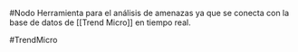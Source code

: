 #Nodo 
Herramienta para el análisis de amenazas ya que se conecta con la base de datos de [[Trend Micro]] en tiempo real.

#TrendMicro

